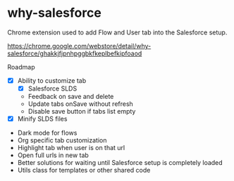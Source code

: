 # why-salesforce
Chrome extension used to add Flow and User tab into the Salesforce setup. 

https://chrome.google.com/webstore/detail/why-salesforce/ghakkjfjpnhpggbkfkeplbefkipfoaod

Roadmap
- [x] Ability to customize tab
    - [x] Salesforce SLDS
    - Feedback on save and delete
    - Update tabs onSave without refresh 
    - Disable save button if tabs list empty
- [x] Minify SLDS files
- Dark mode for flows
- Org specific tab customization
- Highlight tab when user is on that url
- Open full urls in new tab
- Better solutions for waiting until Salesforce setup is completely loaded
- Utils class for templates or other shared code